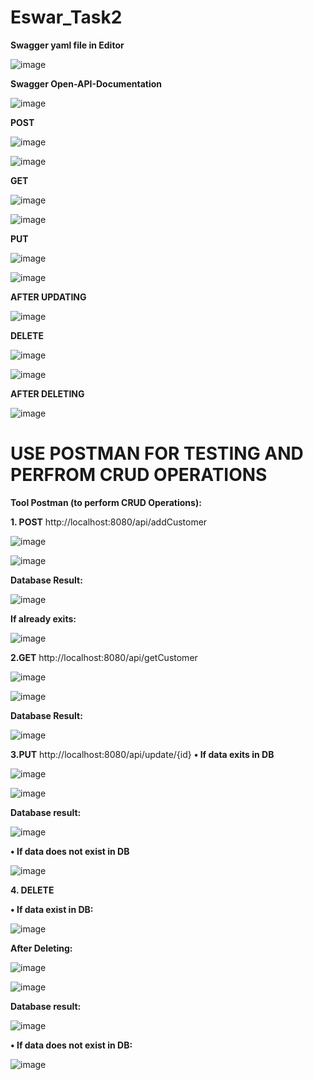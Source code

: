 # Eswar_Task2

**Swagger yaml file in Editor**

![image](https://github.com/eswarganesan/Eswar_Task/assets/104221146/9b15a854-09d1-4f90-987a-97178c0fd8f4)

**Swagger Open-API-Documentation**

![image](https://github.com/eswarganesan/Eswar_Task/assets/104221146/afe7bd70-d3c2-412c-99aa-ab006cc79da7)

**POST**

![image](https://github.com/eswarganesan/Eswar_Task/assets/104221146/8b1220ff-41cd-437e-8be0-7ecaf0861e5f)

![image](https://github.com/eswarganesan/Eswar_Task/assets/104221146/f10fb139-79b7-4be1-bb29-087bbc863a98)

**GET**

![image](https://github.com/eswarganesan/Eswar_Task/assets/104221146/49e698cb-6d54-4c0d-8ce5-fc8028cd3997)

![image](https://github.com/eswarganesan/Eswar_Task/assets/104221146/e9727463-6c7b-4374-8fe3-fac571b1da86)

**PUT**

![image](https://github.com/eswarganesan/Eswar_Task/assets/104221146/fee16f03-87cf-425d-a1e1-ca810dea6f64)

![image](https://github.com/eswarganesan/Eswar_Task/assets/104221146/9237e9db-b43b-40eb-a6d1-6c720bf988a4)

**AFTER UPDATING**

![image](https://github.com/eswarganesan/Eswar_Task/assets/104221146/107b6c26-fbb2-4ff7-9632-c0e3db83bdcd)

**DELETE**

![image](https://github.com/eswarganesan/Eswar_Task/assets/104221146/62b9d964-92e2-4d82-b2b7-79ccc4ab7be8)

![image](https://github.com/eswarganesan/Eswar_Task/assets/104221146/f5893316-6786-4fc0-a8a9-fc94b49446b8)

**AFTER DELETING**

![image](https://github.com/eswarganesan/Eswar_Task/assets/104221146/22d09aa6-8d2a-4e61-8ac0-27a02d60a75f)

# USE POSTMAN FOR TESTING AND PERFROM CRUD OPERATIONS


**Tool Postman (to perform CRUD Operations):**

**1.	POST** 
http://localhost:8080/api/addCustomer

![image](https://github.com/eswarganesan/Eswar_Task/assets/104221146/ca00dc1c-4d43-4c4e-95d1-03ba2a0cd599)

![image](https://github.com/eswarganesan/Eswar_Task/assets/104221146/0f2e6ba6-9588-4b10-b0ea-2ca4533bab80)

**Database Result:**

![image](https://github.com/eswarganesan/Eswar_Task/assets/104221146/1be7c8b3-b31f-4345-9fde-1cbcda61e377)

**If already exits:**

![image](https://github.com/eswarganesan/Eswar_Task/assets/104221146/20441685-f08c-4372-a81e-ddb9faa226ac)

**2.GET**
http://localhost:8080/api/getCustomer

![image](https://github.com/eswarganesan/Eswar_Task/assets/104221146/01acee24-ae81-4145-b521-d9d4ba6ad302)


![image](https://github.com/eswarganesan/Eswar_Task/assets/104221146/37805c7b-aea9-48eb-952d-1d9d53811cbd)

**Database Result:** 

![image](https://github.com/eswarganesan/Eswar_Task/assets/104221146/97d7d916-a144-43b6-a7f0-7df5e2547c7f)

**3.PUT**
http://localhost:8080/api/update/{id}
**•	If data exits in DB**

![image](https://github.com/eswarganesan/Eswar_Task/assets/104221146/f2796a7c-038b-428d-8a74-ffddb0f7e88d)

![image](https://github.com/eswarganesan/Eswar_Task/assets/104221146/6088b801-6c09-40a3-880d-a12c1303ddf1)

**Database result:**

![image](https://github.com/eswarganesan/Eswar_Task/assets/104221146/46899ca0-a8f5-4d33-b82f-64d7486330aa)

**•	If data does not exist in DB**

![image](https://github.com/eswarganesan/Eswar_Task/assets/104221146/2cd82c42-9817-4fbb-853d-5b7ffe765292)

**4.	DELETE**

**•	If data exist in DB:**

![image](https://github.com/eswarganesan/Eswar_Task/assets/104221146/bc6cfb15-7e8c-4c16-af3f-83252e45d62e)

**After Deleting:** 

![image](https://github.com/eswarganesan/Eswar_Task/assets/104221146/6c86f5b6-9124-484b-afca-195b945e19a0)

![image](https://github.com/eswarganesan/Eswar_Task/assets/104221146/fd4f1d03-7874-4e01-851e-8ad890d41ad6)

**Database result:**

![image](https://github.com/eswarganesan/Eswar_Task/assets/104221146/2336c603-04a7-42da-b9d5-97d86e82f5bc)

**•	If data does not exist in DB:**

![image](https://github.com/eswarganesan/Eswar_Task/assets/104221146/fb230efa-a157-4e63-8d88-305895068b48)

 


